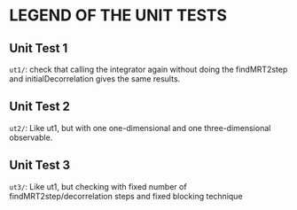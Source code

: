 # LEGEND OF THE UNIT TESTS



## Unit Test 1

`ut1/`: check that calling the integrator again without doing the findMRT2step and initialDecorrelation gives the same results.

## Unit Test 2

`ut2/`: Like ut1, but with one one-dimensional and one three-dimensional observable.

## Unit Test 3

`ut3/`: Like ut1, but checking with fixed number of findMRT2step/decorrelation steps and fixed blocking technique
